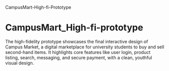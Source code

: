 
CampusMart-High-fi-Prototype

# CampusMart_High-fi-prototype
The high-fidelity prototype showcases the final interactive design of Campus Market, a digital marketplace for university students to buy and sell second-hand items. It highlights core features like user login, product listing, search, messaging, and secure payment, with a clean, youthful visual design.

